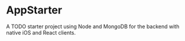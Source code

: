 # AppStarter

A TODO starter project using Node and MongoDB for the backend with native iOS and React clients.
